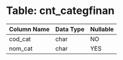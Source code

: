 # Table: cnt_categfinan

| Column Name | Data Type | Nullable |
|-------------|-----------|----------|
| cod_cat | char | NO |
| nom_cat | char | YES |
